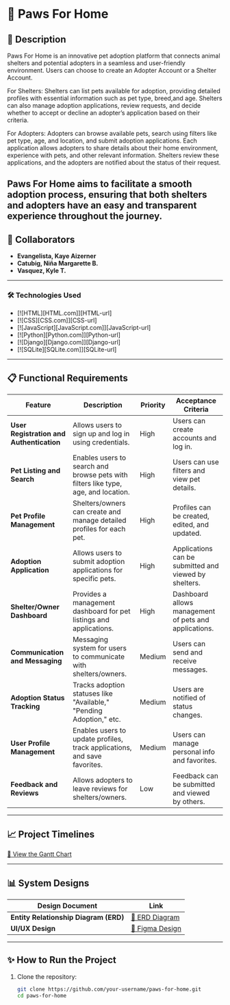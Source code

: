 # 🐾 Paws For Home 
## 🌟 **Description**
Paws For Home is an innovative pet adoption platform that connects animal shelters and potential adopters in a seamless and user-friendly environment. Users can choose to create an Adopter Account or a Shelter Account.

For Shelters: Shelters can list pets available for adoption, providing detailed profiles with essential information such as pet type, breed,and  age. Shelters can also manage adoption applications, review requests, and decide whether to accept or decline an adopter’s application based on their criteria.

For Adopters: Adopters can browse available pets, search using filters like pet type, age, and location, and submit adoption applications. Each application allows adopters to share details about their home environment, experience with pets, and other relevant information. Shelters review these applications, and the adopters are notified about the status of their request.

Paws For Home aims to facilitate a smooth adoption process, ensuring that both shelters and adopters have an easy and transparent experience throughout the journey.
---

## 👥 **Collaborators**  
- **Evangelista, Kaye Aizerner**  
- **Catubig, Niña Margarette B.**  
- **Vasquez, Kyle T.**

---

### 🛠️ **Technologies Used**  
* [![HTML][HTML.com]][HTML-url]
* [![CSS][CSS.com]][CSS-url]
* [![JavaScript][JavaScript.com]][JavaScript-url]
* [![Python][Python.com]][Python-url]
* [![Django][Django.com]][Django-url]
* [![SQLite][SQLite.com]][SQLite-url]

---

## 📋 **Functional Requirements**  

| **Feature** | **Description** | **Priority** | **Acceptance Criteria** |  
|-------------|-----------------|--------------|--------------------------|  
| **User Registration and Authentication** | Allows users to sign up and log in using credentials. | High | Users can create accounts and log in. |  
| **Pet Listing and Search** | Enables users to search and browse pets with filters like type, age, and location. | High | Users can use filters and view pet details. |  
| **Pet Profile Management** | Shelters/owners can create and manage detailed profiles for each pet. | High | Profiles can be created, edited, and updated. |  
| **Adoption Application** | Allows users to submit adoption applications for specific pets. | High | Applications can be submitted and viewed by shelters. |  
| **Shelter/Owner Dashboard** | Provides a management dashboard for pet listings and applications. | High | Dashboard allows management of pets and applications. |  
| **Communication and Messaging** | Messaging system for users to communicate with shelters/owners. | Medium | Users can send and receive messages. |  
| **Adoption Status Tracking** | Tracks adoption statuses like "Available," "Pending Adoption," etc. | Medium | Users are notified of status changes. |  
| **User Profile Management** | Enables users to update profiles, track applications, and save favorites. | Medium | Users can manage personal info and favorites. |  
| **Feedback and Reviews** | Allows adopters to leave reviews for shelters/owners. | Low | Feedback can be submitted and viewed by others. |  

---

## 📈 **Project Timelines**  

[📅 View the Gantt Chart](https://docs.google.com/spreadsheets/d/1gRGmxFMl1pS2G51pPzbQqzxKOrvT18WvrklqljtGxWU/edit?gid=0#gid=0)  

---

## 📊 **System Designs**  

| **Design Document** | **Link** |  
|----------------------|----------|  
| **Entity Relationship Diagram (ERD)** | [🔗 ERD Diagram](https://lucid.app/lucidchart/736a433f-c17e-409f-83d7-165e8045fda5/edit?invitationId=inv_52ab61ab-6170-4805-a233-11ad681b2b51&classId=96c2d93f-9bb7-4815-b5a1-208533d4ad6a&assignmentId=7214ddab-7a8f-4c7a-a029-1012bdff284e&submissionId=12e1ce8b-647c-80cf-b62e-8f7bfc8d263d&page=0_0#) |  
| **UI/UX Design** | [🔗 Figma Design](https://www.figma.com/design/XPtqNEdlJjBEea2BvZkVqZ/Paws-For-Home-(UI%2FUX)?node-id=0-1&node-type=canvas&t=cbr21Q9VlTLRUmYJ-0) |  

---

## ✨ **How to Run the Project**  

1. Clone the repository:  
   ```bash  
   git clone https://github.com/your-username/paws-for-home.git  
   cd paws-for-home  
